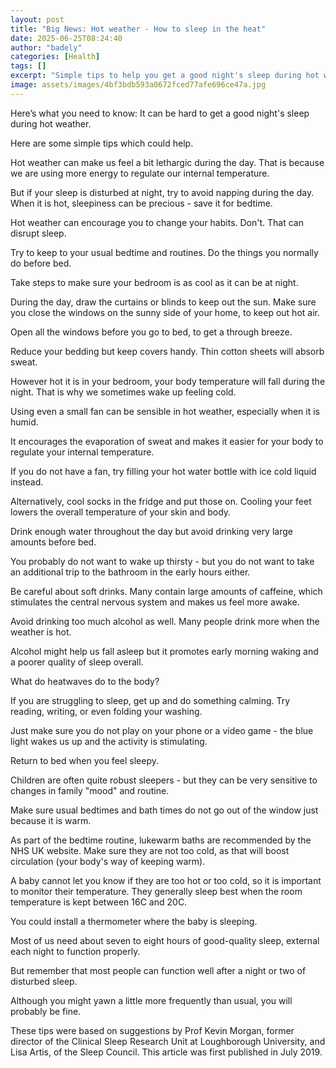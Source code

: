 ```yaml
---
layout: post
title: "Big News: Hot weather - How to sleep in the heat"
date: 2025-06-25T08:24:40
author: "badely"
categories: [Health]
tags: []
excerpt: "Simple tips to help you get a good night's sleep during hot weather."
image: assets/images/4bf3bdb593a0672fced77afe696ce47a.jpg
---
```


Here’s what you need to know: It can be hard to get a good night's sleep during hot weather.

Here are some simple tips which could help. 

Hot weather can make us feel a bit lethargic during the day. That is because we are using more energy to regulate our internal temperature.

But if your sleep is disturbed at night, try to avoid napping during the day. When it is hot, sleepiness can be precious - save it for bedtime.

Hot weather can encourage you to change your habits. Don't. That can disrupt sleep.

Try to keep to your usual bedtime and routines. Do the things you normally do before bed.

Take steps to make sure your bedroom is as cool as it can be at night.

During the day, draw the curtains or blinds to keep out the sun. Make sure you close the windows on the sunny side of your home, to keep out hot air.

Open all the windows before you go to bed, to get a through breeze.

Reduce your bedding but keep covers handy. Thin cotton sheets will absorb sweat.

However hot it is in your bedroom, your body temperature will fall during the night. That is why we sometimes wake up feeling cold.

Using even a small fan can be sensible in hot weather, especially when it is humid.

It encourages the evaporation of sweat and makes it easier for your body to regulate your internal temperature.

If you do not have a fan, try filling your hot water bottle with ice cold liquid instead.

Alternatively, cool socks in the fridge and put those on. Cooling your feet lowers the overall temperature of your skin and body.

Drink enough water throughout the day but avoid drinking very large amounts before bed.

You probably do not want to wake up thirsty - but you do not want to take an additional trip to the bathroom in the early hours either.

Be careful about soft drinks. Many contain large amounts of caffeine, which stimulates the central nervous system and makes us feel more awake.

Avoid drinking too much alcohol as well. Many people drink more when the weather is hot.

Alcohol might help us fall asleep but it promotes early morning waking and a poorer quality of sleep overall.

What do heatwaves do to the body?

If you are struggling to sleep, get up and do something calming. Try reading, writing, or even folding your washing.

Just make sure you do not play on your phone or a video game - the blue light wakes us up and the activity is stimulating.

Return to bed when you feel sleepy.

Children are often quite robust sleepers - but they can be very sensitive to changes in family "mood" and routine.

Make sure usual bedtimes and bath times do not go out of the window just because it is warm.

As part of the bedtime routine, lukewarm baths are recommended by the NHS UK website. Make sure they are not too cold, as that will boost circulation (your body's way of keeping warm).

A baby cannot let you know if they are too hot or too cold, so it is important to monitor their temperature. They generally sleep best when the room temperature is kept between 16C and 20C.

You could install a thermometer where the baby is sleeping.

Most of us need about seven to eight hours of good-quality sleep, external each night to function properly.

But remember that most people can function well after a night or two of disturbed sleep.

Although you might yawn a little more frequently than usual, you will probably be fine.

These tips were based on suggestions by Prof Kevin Morgan, former director of the Clinical Sleep Research Unit at Loughborough University, and Lisa Artis, of the Sleep Council. This article was first published in July 2019.


